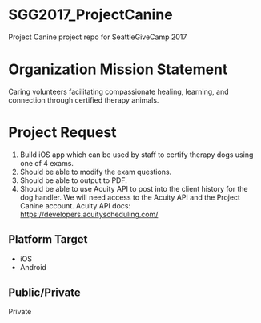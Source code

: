 # SGG2017_ProjectCanine
Project Canine project repo for SeattleGiveCamp 2017

# Organization Mission Statement
Caring volunteers facilitating compassionate healing, learning, and connection through certified therapy animals.

# Project Request
1. Build iOS app which can be used by staff to certify therapy dogs using one of 4 exams. 
2. Should be able to modify the exam questions. 
3. Should be able to output to PDF. 
4. Should be able to use Acuity API to post into the client history for the dog handler. We will need access to the Acuity API and the Project Canine account. Acuity API docs: https://developers.acuityscheduling.com/

## Platform Target
- iOS
- Android
## Public/Private
Private
